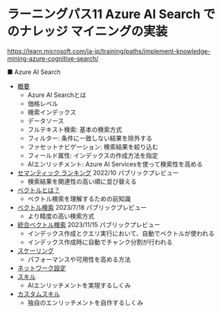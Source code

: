 # ラーニングパス11 Azure AI Search でのナレッジ マイニングの実装

https://learn.microsoft.com/ja-jp/training/paths/implement-knowledge-mining-azure-cognitive-search/

■ Azure AI Search

- [概要](azure-ai-search/overview.md)
  - Azure AI Searchとは
  - 価格レベル
  - 検索インデックス
  - データソース
  - フルテキスト検索: 基本の検索方式
  - フィルター: 条件に一致しない結果を除外する
  - ファセットナビゲーション: 検索結果を絞り込む
  - フィールド属性: インデックスの作成方法を指定
  - AIエンリッチメント: Azure AI Servicesを使って検索性を高める
- [セマンティック ランキング](azure-ai-search/semantic-ranking.md) 2022/10 パブリックプレビュー
  - 検索結果を関連性の高い順に並び替える
- [ベクトルとは？](azure-ai-search/vector.md)
  - ベクトル検索を理解するための前知識
- [ベクトル検索](azure-ai-search/vector-search.md) 2023/7/18 パブリックプレビュー
  - より精度の高い検索方式
- [統合ベクトル検索](azure-ai-search/integrated-vectorization.md) 2023/11/15 パブリックプレビュー
  - インデックス作成とクエリ実行において、自動でベクトルが使われる
  - インデックス作成時に自動でチャンク分割が行われる
- [スケーリング](azure-ai-search/scaling.md)
  - パフォーマンスや可用性を高める方法
- [ネットワーク設定](azure-ai-search/network.md)
- [スキル](azure-ai-search/skill.md)
  - AIエンリッチメントを実現するしくみ
- [カスタムスキル](azure-ai-search/custom-skill.md)
  - 独自のエンリッチメントを自作するしくみ

<!--
■ラボ

- [ラボ22 検索ソリューションの開発](lab22cs.md)
-->
